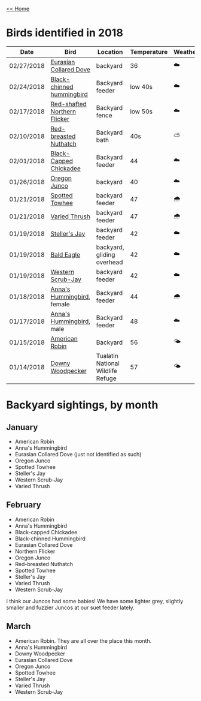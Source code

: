 [<< Home](../README.md)

# Birds identified in 2018 

| Date  | Bird | Location | Temperature | Weather |
| ------------- | ------------- | ------------- | ------------- | ------------- |
| 02/27/2018 | [Eurasian Collared Dove](https://www.allaboutbirds.org/guide/Eurasian_Collared-Dove/id) | backyard | 36 | ☁️ |
| 02/24/2018| [Black-chinned hummingbird](https://www.allaboutbirds.org/guide/Black-chinned_Hummingbird/id) | Backyard feeder | low 40s | ☁️ |
| 02/17/2018 | [Red-shafted Northern Flicker](https://www.allaboutbirds.org/guide/Northern_Flicker/overview) | Backyard fence | low 50s | ☁️ | 
| 02/10/2018 | [Red-breasted Nuthatch](https://www.allaboutbirds.org/guide/Red-breasted_Nuthatch/id) | Backyard bath | 40s | ⛅️ |
| 02/01/2018 | [Black-Capped Chickadee](https://www.allaboutbirds.org/guide/Black-capped_Chickadee/id) | Backyard feeder | 44 | ☁️ |
| 01/26/2018 | [Oregon Junco](https://oregonencyclopedia.org/articles/oregon_junco/) | backyard | 40 | ☁️ |
| 01/21/2018 | [Spotted Towhee](https://www.allaboutbirds.org/guide/Spotted_Towhee/id) | backyard feeder | 47 | 🌧 |
| 01/21/2018 | [Varied Thrush](https://www.allaboutbirds.org/guide/Varied_Thrush/id) | backyard feeder | 47 | 🌧 |
| 01/19/2018 | [Steller's Jay](https://www.allaboutbirds.org/guide/Stellers_Jay/id) | backyard feeder | 42 | ☁️ |
| 01/19/2018 | [Bald Eagle](https://www.allaboutbirds.org/guide/Bald_Eagle/id) | backyard, gliding overhead | 42 | ☁️ |
| 01/19/2018 | [Western Scrub-Jay](http://audubonportland.org/local-birding/kids-guide/backyard-birds/scrub-jay) | backyard feeder | 42 | ☁️ |
| 01/18/2018 | [Anna's Hummingbird](https://www.allaboutbirds.org/guide/Annas_Hummingbird/id), female | Backyard feeder | 44 | 🌧 |
| 01/17/2018 | [Anna's Hummingbird](https://www.allaboutbirds.org/guide/Annas_Hummingbird/id), male | Backyard feeder | 48 | ☁️ |
| 01/15/2018  | [American Robin](https://www.allaboutbirds.org/guide/American_Robin/id)  | Backyard | 56 | 🌤 |
| 01/14/2018 | [Downy Woodpecker](https://www.allaboutbirds.org/guide/Downy_Woodpecker/id) | Tualatin National Wildlife Refuge | 57 | 🌤 |


# Backyard sightings, by month 

## January 

- American Robin
- Anna's Hummingbird
- Eurasian Collared Dove (just not identified as such) 
- Oregon Junco 
- Spotted Towhee 
- Steller's Jay 
- Western Scrub-Jay 
- Varied Thrush

## February 

- American Robin 
- Anna's Hummingbird 
- Black-capped Chickadee
- Black-chinned Hummingbird
- Eurasian Collared Dove 
- Northern Flicker 
- Oregon Junco
- Red-breasted Nuthatch 
- Spotted Towhee
- Steller's Jay
- Varied Thrush 
- Western Scrub-Jay 

I think our Juncos had some babies! We have some lighter grey, slightly smaller and fuzzier Juncos at our suet feeder lately. 

## March 

- American Robin. They are all over the place this month. 
- Anna's Hummingbird 
- Downy Woodpecker 
- Eurasian Collared Dove 
- Oregon Junco 
- Spotted Towhee 
- Steller's Jay
- Varied Thrush
- Western Scrub-Jay
